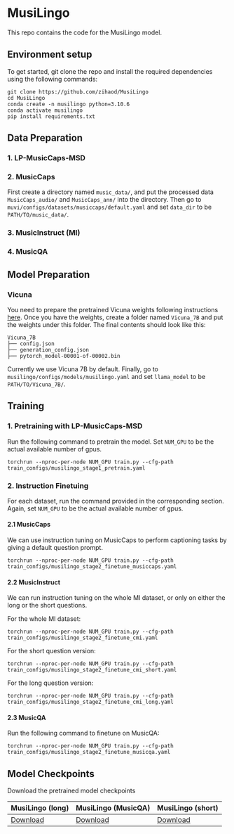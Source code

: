 # MusiLingo
This repo contains the code for the MusiLingo model.

## Environment setup
To get started, git clone the repo and install the required dependencies using the following commands:
```
git clone https://github.com/zihaod/MusiLingo
cd MusiLingo
conda create -n musilingo python=3.10.6
conda activate musilingo
pip install requirements.txt
```


## Data Preparation
### 1. LP-MusicCaps-MSD
### 2. MusicCaps 
First create a directory named ```music_data/```, and put the processed data ```MusicCaps_audio/``` and ```MusicCaps_ann/``` into the directory. Then go to ```muvi/configs/datasets/musiccaps/default.yaml``` and set ```data_dir``` to be ```PATH/TO/music_data/```.
### 3. MusicInstruct (MI)
### 4. MusicQA


## Model Preparation
### Vicuna
You need to prepare the pretrained Vicuna weights following instructions [here](PrepareVicuna.md). Once you have the weights, create a folder named ```Vicuna_7B``` and put the weights under this folder. The final contents should look like this:
```
Vicuna_7B
├── config.json
├── generation_config.json
├── pytorch_model-00001-of-00002.bin
```
Currently we use Vicuna 7B by default. Finally, go to ```musilingo/configs/models/musilingo.yaml``` and set ```llama_model``` to be ```PATH/TO/Vicuna_7B/```.

## Training
### 1. Pretraining with LP-MusicCaps-MSD
Run the following command to pretrain the model. Set ```NUM_GPU``` to be the actual available number of gpus. 
```
torchrun --nproc-per-node NUM_GPU train.py --cfg-path train_configs/musilingo_stage1_pretrain.yaml
```
### 2. Instruction Finetuing
For each dataset, run the command provided in the corresponding section. Again, set ```NUM_GPU``` to be the actual available number of gpus. 
#### 2.1 MusicCaps
We can use instruction tuning on MusicCaps to perform captioning tasks by giving a default question prompt.
```
torchrun --nproc-per-node NUM_GPU train.py --cfg-path train_configs/musilingo_stage2_finetune_musiccaps.yaml
```
#### 2.2 MusicInstruct 
We can run instruction tuning on the whole MI dataset, or only on either the long or the short questions.

For the whole MI dataset:
```
torchrun --nproc-per-node NUM_GPU train.py --cfg-path train_configs/musilingo_stage2_finetune_cmi.yaml
```
For the short question version:
```
torchrun --nproc-per-node NUM_GPU train.py --cfg-path train_configs/musilingo_stage2_finetune_cmi_short.yaml
```
For the long question version:
```
torchrun --nproc-per-node NUM_GPU train.py --cfg-path train_configs/musilingo_stage2_finetune_cmi_long.yaml
```
#### 2.3 MusicQA 
Run the following command to finetune on MusicQA:
```
torchrun --nproc-per-node NUM_GPU train.py --cfg-path train_configs/musilingo_stage2_finetune_musicqa.yaml
```

## Model Checkpoints

Download the pretrained model checkpoints


| MusiLingo (long) | MusiLingo (MusicQA) | MusiLingo (short)| 
|------------------------------|------------------------------|------------------------------|
| [Download](https://drive.google.com/file/d/1Vi_E7ZtZXRAQcyz4f8E6LtLh2UXABCmu/view?usp=sharing) |[Download](https://drive.google.com/file/d/1HkoUUrjzFGn33cSiUkI-KcT-zysCynAz/view?usp=sharing) | [Download](https://drive.google.com/file/d/16LFAK3dM2a3xlU3SvgToa3DboImndjLU/view?usp=drive_link) |
